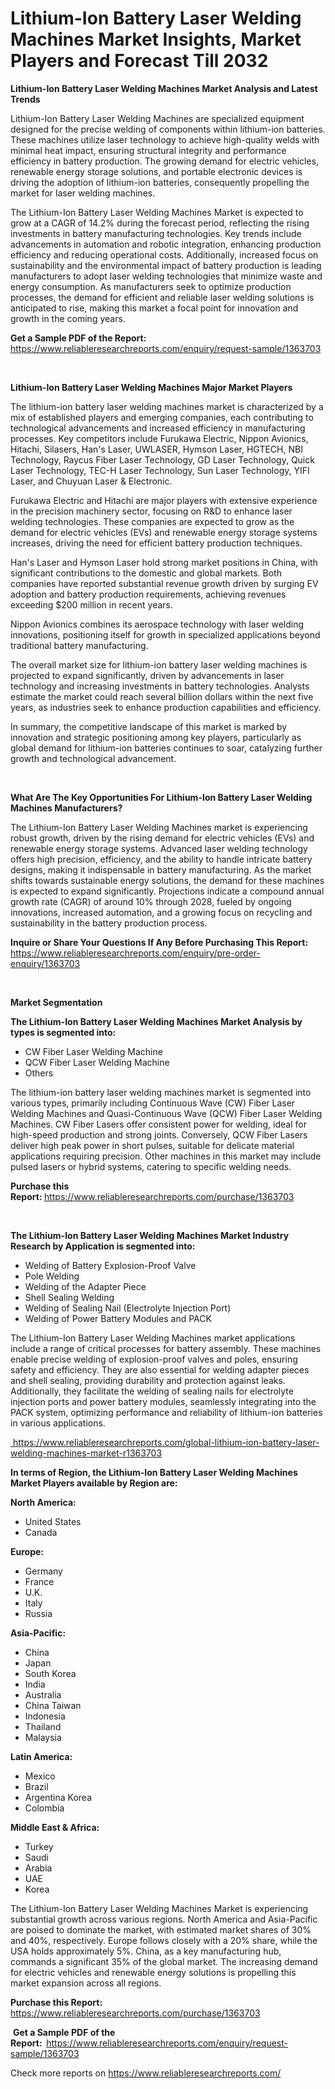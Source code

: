 <p><h1>Lithium-Ion Battery Laser Welding Machines Market Insights, Market Players and Forecast Till 2032</h1></p><p><strong>Lithium-Ion Battery Laser Welding Machines Market Analysis and Latest Trends</strong></p>
<p><p>Lithium-Ion Battery Laser Welding Machines are specialized equipment designed for the precise welding of components within lithium-ion batteries. These machines utilize laser technology to achieve high-quality welds with minimal heat impact, ensuring structural integrity and performance efficiency in battery production. The growing demand for electric vehicles, renewable energy storage solutions, and portable electronic devices is driving the adoption of lithium-ion batteries, consequently propelling the market for laser welding machines.</p><p>The Lithium-Ion Battery Laser Welding Machines Market is expected to grow at a CAGR of 14.2% during the forecast period, reflecting the rising investments in battery manufacturing technologies. Key trends include advancements in automation and robotic integration, enhancing production efficiency and reducing operational costs. Additionally, increased focus on sustainability and the environmental impact of battery production is leading manufacturers to adopt laser welding technologies that minimize waste and energy consumption. As manufacturers seek to optimize production processes, the demand for efficient and reliable laser welding solutions is anticipated to rise, making this market a focal point for innovation and growth in the coming years.</p></p>
<p><strong>Get a Sample PDF of the Report:&nbsp;</strong> <a href="https://www.reliableresearchreports.com/enquiry/request-sample/1363703?utm_campaign=3020&utm_medium=2&utm_source=Github&utm_content=ia&utm_term=12042025&utm_id=lithium-ion-battery-laser-welding-machines">https://www.reliableresearchreports.com/enquiry/request-sample/1363703</a></p>
<p>&nbsp;</p>
<p><strong>Lithium-Ion Battery Laser Welding Machines Major Market Players</strong></p>
<p><p>The lithium-ion battery laser welding machines market is characterized by a mix of established players and emerging companies, each contributing to technological advancements and increased efficiency in manufacturing processes. Key competitors include Furukawa Electric, Nippon Avionics, Hitachi, Silasers, Han's Laser, UWLASER, Hymson Laser, HGTECH, NBI Technology, Raycus Fiber Laser Technology, GD Laser Technology, Quick Laser Technology, TEC-H Laser Technology, Sun Laser Technology, YIFI Laser, and Chuyuan Laser & Electronic.</p><p>Furukawa Electric and Hitachi are major players with extensive experience in the precision machinery sector, focusing on R&D to enhance laser welding technologies. These companies are expected to grow as the demand for electric vehicles (EVs) and renewable energy storage systems increases, driving the need for efficient battery production techniques.</p><p>Han's Laser and Hymson Laser hold strong market positions in China, with significant contributions to the domestic and global markets. Both companies have reported substantial revenue growth driven by surging EV adoption and battery production requirements, achieving revenues exceeding $200 million in recent years.</p><p>Nippon Avionics combines its aerospace technology with laser welding innovations, positioning itself for growth in specialized applications beyond traditional battery manufacturing. </p><p>The overall market size for lithium-ion battery laser welding machines is projected to expand significantly, driven by advancements in laser technology and increasing investments in battery technologies. Analysts estimate the market could reach several billion dollars within the next five years, as industries seek to enhance production capabilities and efficiency.</p><p>In summary, the competitive landscape of this market is marked by innovation and strategic positioning among key players, particularly as global demand for lithium-ion batteries continues to soar, catalyzing further growth and technological advancement.</p></p>
<p>&nbsp;</p>
<p><strong>What Are The Key Opportunities For Lithium-Ion Battery Laser Welding Machines Manufacturers?</strong></p>
<p><p>The Lithium-Ion Battery Laser Welding Machines market is experiencing robust growth, driven by the rising demand for electric vehicles (EVs) and renewable energy storage systems. Advanced laser welding technology offers high precision, efficiency, and the ability to handle intricate battery designs, making it indispensable in battery manufacturing. As the market shifts towards sustainable energy solutions, the demand for these machines is expected to expand significantly. Projections indicate a compound annual growth rate (CAGR) of around 10% through 2028, fueled by ongoing innovations, increased automation, and a growing focus on recycling and sustainability in the battery production process.</p></p>
<p><strong>Inquire or Share Your Questions If Any Before Purchasing This Report:</strong> <a href="https://www.reliableresearchreports.com/enquiry/pre-order-enquiry/1363703?utm_campaign=3020&utm_medium=2&utm_source=Github&utm_content=ia&utm_term=12042025&utm_id=lithium-ion-battery-laser-welding-machines">https://www.reliableresearchreports.com/enquiry/pre-order-enquiry/1363703</a></p>
<p>&nbsp;</p>
<p><strong>Market Segmentation</strong></p>
<p><strong>The Lithium-Ion Battery Laser Welding Machines Market Analysis by types is segmented into:</strong></p>
<p><ul><li>CW Fiber Laser Welding Machine</li><li>QCW Fiber Laser Welding Machine</li><li>Others</li></ul></p>
<p><p>The lithium-ion battery laser welding machines market is segmented into various types, primarily including Continuous Wave (CW) Fiber Laser Welding Machines and Quasi-Continuous Wave (QCW) Fiber Laser Welding Machines. CW Fiber Lasers offer consistent power for welding, ideal for high-speed production and strong joints. Conversely, QCW Fiber Lasers deliver high peak power in short pulses, suitable for delicate material applications requiring precision. Other machines in this market may include pulsed lasers or hybrid systems, catering to specific welding needs.</p></p>
<p><strong>Purchase this Report:&nbsp;</strong><a href="https://www.reliableresearchreports.com/purchase/1363703?utm_campaign=3020&utm_medium=2&utm_source=Github&utm_content=ia&utm_term=12042025&utm_id=lithium-ion-battery-laser-welding-machines">https://www.reliableresearchreports.com/purchase/1363703</a></p>
<p>&nbsp;</p>
<p><strong>The Lithium-Ion Battery Laser Welding Machines Market Industry Research by Application is segmented into:</strong></p>
<p><ul><li>Welding of Battery Explosion-Proof Valve</li><li>Pole Welding</li><li>Welding of the Adapter Piece</li><li>Shell Sealing Welding</li><li>Welding of Sealing Nail (Electrolyte Injection Port)</li><li>Welding of Power Battery Modules and PACK</li></ul></p>
<p><p>The Lithium-Ion Battery Laser Welding Machines market applications include a range of critical processes for battery assembly. These machines enable precise welding of explosion-proof valves and poles, ensuring safety and efficiency. They are also essential for welding adapter pieces and shell sealing, providing durability and protection against leaks. Additionally, they facilitate the welding of sealing nails for electrolyte injection ports and power battery modules, seamlessly integrating into the PACK system, optimizing performance and reliability of lithium-ion batteries in various applications.</p></p>
<p><a href="https://www.reliableresearchreports.com/global-lithium-ion-battery-laser-welding-machines-market-r1363703?utm_campaign=3020&utm_medium=2&utm_source=Github&utm_content=ia&utm_term=12042025&utm_id=lithium-ion-battery-laser-welding-machines">&nbsp;https://www.reliableresearchreports.com/global-lithium-ion-battery-laser-welding-machines-market-r1363703</a></p>
<p><strong>In terms of Region, the Lithium-Ion Battery Laser Welding Machines Market Players available by Region are:</strong></p>
<p>
    <p> <strong> North America: </strong>
        <ul>
            <li>United States</li>
            <li>Canada</li>
        </ul>
        </p> 
    <p> <strong> Europe: </strong>
        <ul>
            <li>Germany</li>
            <li>France</li>
            <li>U.K.</li>
            <li>Italy</li>
            <li>Russia</li>
        </ul>
        </p> 
    <p> <strong> Asia-Pacific: </strong>
        <ul>
            <li>China</li>
            <li>Japan</li>
            <li>South Korea</li>
            <li>India</li>
            <li>Australia</li>
            <li>China Taiwan</li>
            <li>Indonesia</li>
            <li>Thailand</li>
            <li>Malaysia</li>
        </ul>
        </p> 
    <p> <strong> Latin America: </strong>
        <ul>
            <li>Mexico</li>
            <li>Brazil</li>
            <li>Argentina Korea</li>
            <li>Colombia</li>
        </ul>
        </p> 
    <p> <strong> Middle East & Africa: </strong>
        <ul>
            <li>Turkey</li>
            <li>Saudi</li>
            <li>Arabia</li>
            <li>UAE</li>
            <li>Korea</li>
        </ul>
    </p>
    </p>
<p><p>The Lithium-Ion Battery Laser Welding Machines Market is experiencing substantial growth across various regions. North America and Asia-Pacific are poised to dominate the market, with estimated market shares of 30% and 40%, respectively. Europe follows closely with a 20% share, while the USA holds approximately 5%. China, as a key manufacturing hub, commands a significant 35% of the global market. The increasing demand for electric vehicles and renewable energy solutions is propelling this market expansion across all regions.</p></p>
<p><strong>Purchase this Report: </strong><a href="https://www.reliableresearchreports.com/purchase/1363703?utm_campaign=3020&utm_medium=2&utm_source=Github&utm_content=ia&utm_term=12042025&utm_id=lithium-ion-battery-laser-welding-machines">https://www.reliableresearchreports.com/purchase/1363703</a></p>
<p>&nbsp;<strong>Get a Sample PDF of the Report:&nbsp;&nbsp;</strong><a href="https://www.reliableresearchreports.com/enquiry/request-sample/1363703?utm_campaign=3020&utm_medium=2&utm_source=Github&utm_content=ia&utm_term=12042025&utm_id=lithium-ion-battery-laser-welding-machines">https://www.reliableresearchreports.com/enquiry/request-sample/1363703</a></p>
<p><strong></strong></p>
<p>Check more reports on <a href="https://www.reliableresearchreports.com/?utm_campaign=3020&utm_medium=2&utm_source=Github&utm_content=ia&utm_term=12042025&utm_id=lithium-ion-battery-laser-welding-machines">https://www.reliableresearchreports.com/</a></p>
